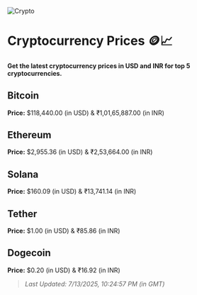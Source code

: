 
![Crypto](https://www.techguide.com.au/wp-content/uploads/2020/11/crypto3.jpeg)

# Cryptocurrency Prices 🪙📈

#### Get the latest cryptocurrency prices in USD and INR for top 5 cryptocurrencies.

## Bitcoin

**Price:** $118,440.00 (in USD) & ₹1,01,65,887.00 (in INR)

## Ethereum

**Price:** $2,955.36 (in USD) & ₹2,53,664.00 (in INR)

## Solana

**Price:** $160.09 (in USD) & ₹13,741.14 (in INR)

## Tether

**Price:** $1.00 (in USD) & ₹85.86 (in INR)

## Dogecoin

**Price:** $0.20 (in USD) & ₹16.92 (in INR)

> _Last Updated: 7/13/2025, 10:24:57 PM (in GMT)_
